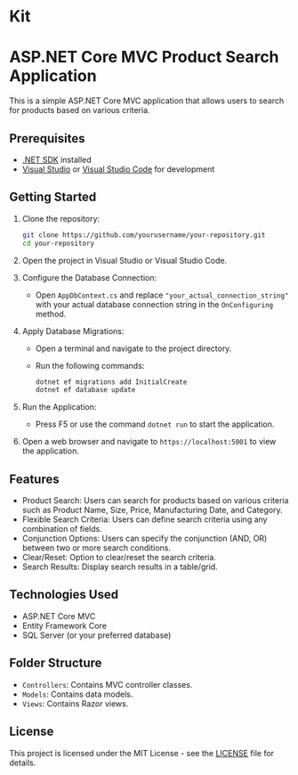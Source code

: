 # Kit

# ASP.NET Core MVC Product Search Application

This is a simple ASP.NET Core MVC application that allows users to search for products based on various criteria.

## Prerequisites

- [.NET SDK](https://dotnet.microsoft.com/download) installed
- [Visual Studio](https://visualstudio.microsoft.com/) or [Visual Studio Code](https://code.visualstudio.com/) for development

## Getting Started

1. Clone the repository:

    ```bash
    git clone https://github.com/yourusername/your-repository.git
    cd your-repository
    ```

2. Open the project in Visual Studio or Visual Studio Code.

3. Configure the Database Connection:

    - Open `AppDbContext.cs` and replace `"your_actual_connection_string"` with your actual database connection string in the `OnConfiguring` method.

4. Apply Database Migrations:

    - Open a terminal and navigate to the project directory.
    - Run the following commands:

        ```bash
        dotnet ef migrations add InitialCreate
        dotnet ef database update
        ```

5. Run the Application:

    - Press F5 or use the command `dotnet run` to start the application.

6. Open a web browser and navigate to `https://localhost:5001` to view the application.

## Features

- Product Search: Users can search for products based on various criteria such as Product Name, Size, Price, Manufacturing Date, and Category.
- Flexible Search Criteria: Users can define search criteria using any combination of fields.
- Conjunction Options: Users can specify the conjunction (AND, OR) between two or more search conditions.
- Clear/Reset: Option to clear/reset the search criteria.
- Search Results: Display search results in a table/grid.

## Technologies Used

- ASP.NET Core MVC
- Entity Framework Core
- SQL Server (or your preferred database)

## Folder Structure

- `Controllers`: Contains MVC controller classes.
- `Models`: Contains data models.
- `Views`: Contains Razor views.

## License

This project is licensed under the MIT License - see the [LICENSE](LICENSE) file for details.
